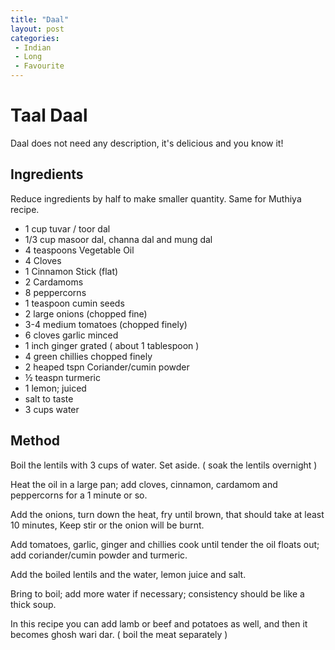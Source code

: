 ```yaml
---
title: "Daal"
layout: post
categories:
 - Indian
 - Long
 - Favourite
---
```


# Taal Daal

Daal does not need any description, it's delicious and you know it!

## Ingredients
Reduce ingredients by half to make smaller quantity. Same for Muthiya recipe.

- 1 cup tuvar / toor dal
- 1/3 cup masoor dal, channa dal and mung dal
- 4 teaspoons Vegetable Oil
- 4 Cloves
- 1 Cinnamon Stick (flat)
- 2 Cardamoms
- 8 peppercorns
- 1 teaspoon cumin seeds
- 2 large onions (chopped fine)
- 3-4 medium tomatoes (chopped finely)
- 6 cloves garlic minced
- 1 inch ginger grated ( about 1 tablespoon )
- 4 green chillies chopped finely
- 2 heaped tspn Coriander/cumin powder
- ½ teaspn turmeric
- 1 lemon; juiced
- salt to taste
- 3 cups water


## Method
Boil the lentils with 3 cups of water. Set aside. ( soak the lentils overnight )

Heat the oil in a large pan; add cloves, cinnamon, cardamom and peppercorns for a 1 minute or so. 

Add the onions, turn down the heat, fry until brown, that should take at least 10 minutes, Keep stir or the onion will be burnt. 

Add tomatoes, garlic, ginger and chillies cook until tender the oil floats out; add coriander/cumin powder and turmeric.

Add the boiled lentils and the water, lemon juice and salt.

Bring to boil; add more water if necessary; consistency should be like a thick soup.

In this recipe you can add lamb or beef and potatoes as well, and then it becomes ghosh wari dar. ( boil the meat separately )

